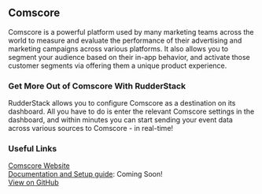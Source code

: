 ## Comscore

Comscore is a powerful platform used by many marketing teams across the world to measure and evaluate the performance of their advertising and marketing campaigns across various platforms. It also allows you to segment your audience based on their in-app behavior, and activate those customer segments via offering them a unique product experience.

### Get More Out of Comscore With RudderStack

RudderStack allows you to configure Comscore as a destination on its dashboard. All you have to do is enter the relevant Comscore settings in the dashboard, and within minutes you can start sending your event data across various sources to Comscore - in real-time!

### Useful Links

[Comscore Website][]  
[Documentation and Setup guide](): Coming Soon!  
[View on GitHub][]

[//]: # "These are reference links used in the body of this note and get stripped out when the markdown processor does its job. There is no need to format nicely because it shouldn't be seen. Thanks SO - http://stackoverflow.com/questions/4823468/store-comments-in-markdown-syntax"

[comscore website]: https://www.comscore.com/
[view on github]: https://github.com/rudderlabs/rudder-sdk-js/tree/master/integrations/Comscore

